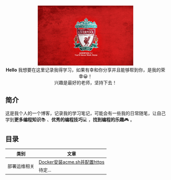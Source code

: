 <p align="center">
  <a>
    <img width=300 src="https://raw.githubusercontent.com/Emmeet/zhanji/master/image/liverpool.jpg"/>
  </a>
  <br><strong>Hello</strong> 我想要在这里记录我得学习，如果有幸和你分享并且能够帮到你，是我的荣幸😀！<br>兴趣是最好的老师，坚持下去！
</p>



## 简介

这是我个人的一个博客，记录我的学习笔记，可能会有一些我的日常随笔，让自己学到**更多编程知识**📚 、**优秀的编程技巧**💻 ，**找到编程的乐趣**🎮 。



## 目录



<table>
    <thead>
    	<th>类别</th>
        <th>文章</th>
    </thead>
    <tbody>
    	<tr>
        	<td rowspan='2'>
            	部署运维相关
            </td>
            <td>
                <a href='https://github.com/Emmeet/zhanji/blob/master/https/%E4%BD%BF%E7%94%A8Docker%E5%AE%89%E8%A3%85acme.sh%E9%95%9C%E5%83%8F%EF%BC%8C%E5%B9%B6%E9%85%8D%E7%BD%AEhttps.md'>Docker安装acme.sh并配置https</a>
            </td>
        </tr>
        <tr>
        	<td>待定...</td>
        </tr>
    </tbody>
</table>





